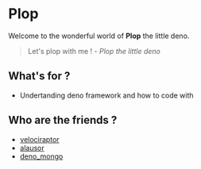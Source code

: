# Plop
Welcome to the wonderful world of **Plop** the little deno.
> Let's plop with me ! - *Plop the little deno*

## What's for ?
- Undertanding deno framework and how to code with

## Who are the friends ?
- [velociraptor](https://deno.land/x/velociraptor)
- [alausor](https://deno.land/x/alausor)
- [deno_mongo](https://deno.land/x/mongo)

